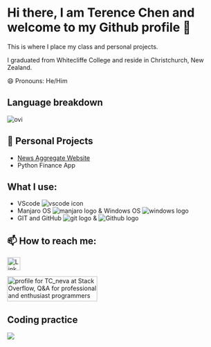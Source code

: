 # Hi there, I am Terence Chen and welcome to my Github profile 👋
This is where I place my class and personal projects.

I graduated from Whitecliffe College and reside in Christchurch, New Zealand.

😄 Pronouns: He/Him

## Language breakdown

<img src="https://github-readme-stats-sigma-five.vercel.app/api/top-langs?username=TcPirate1&show_icons=true&locale=en&layout=compact&theme=chartreuse-dark" alt="ovi" />

## 🔭 Personal Projects
- [News Aggregate Website](https://github.com/TcPirate1/Newsly)
- Python Finance App

## What I use:
- VScode <img src="https://img.shields.io/badge/VSCode-0078D4?style=for-the-badge&logo=visual%20studio%20code&logoColor=white" alt="vscode icon"/>
- Manjaro OS <img src="https://img.shields.io/badge/manjaro-35BF5C?style=for-the-badge&logo=manjaro&logoColor=white" alt="manjaro logo"/> & Windows OS <img src="https://img.shields.io/badge/Windows-0078D6?style=for-the-badge&logo=windows&logoColor=white" alt="windows logo"/>
- GIT and GitHub <img src="https://img.shields.io/badge/GIT-E44C30?style=for-the-badge&logo=git&logoColor=white" alt="git logo"/> & <img src="https://img.shields.io/badge/GitHub-100000?style=for-the-badge&logo=github&logoColor=white" alt="Github logo"/>

## 📫 How to reach me:

<a href="https://www.linkedin.com/in/terence-dongxu-chen" target="_blank"><img align="center" src="https://github.com/mishmanners/MishManners/blob/master/socials/transparent-Linkedin-logo-icon.png" alt="Linkedin Profile" height="30" /></a>

<a href="https://stackoverflow.com/users/22069618/tc-neva" target="_blank"><img src="https://stackoverflow.com/users/flair/22069618.png?theme=clean" width="208" height="58" alt="profile for TC_neva at Stack Overflow, Q&amp;A for professional and enthusiast programmers" title="profile for TC_neva at Stack Overflow, Q&amp;A for professional and enthusiast programmers"></a>

## Coding practice

<a href="https://www.codewars.com/users/TcPirate1" target="_blank"><img src="https://www.codewars.com/users/TcPirate1/badges/micro"></a>
<!--
**TcPirate1/TcPirate1** is a ✨ _special_ ✨ repository because its `README.md` (this file) appears on your GitHub profile.

Here are some ideas to get you started:

- 🔭 I’m currently working on ...
- 🌱 I’m currently learning ...
- 👯 I’m looking to collaborate on ...
- 🤔 I’m looking for help with ...
- 💬 Ask me about ...
- 📫 How to reach me: ...
- 😄 Pronouns: ...
- ⚡ Fun fact: ...
-->

